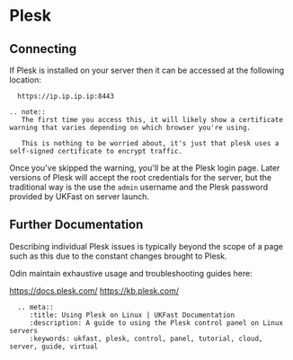 # Plesk

## Connecting

If Plesk is installed on your server then it can be accessed at the following location:

```console
  https://ip.ip.ip.ip:8443
```

```eval_rst
.. note::
   The first time you access this, it will likely show a certificate warning that varies depending on which browser you're using.

   This is nothing to be worried about, it's just that plesk uses a self-signed certificate to encrypt traffic.
```

Once you've skipped the warning, you'll be at the Plesk login page. Later versions of Plesk will accept the root credentials for the server, but the traditional way is the use the `admin` username and the Plesk password provided by UKFast on server launch.

## Further Documentation

Describing individual Plesk issues is typically beyond the scope of a page such as this due to the constant changes brought to Plesk.

Odin maintain exhaustive usage and troubleshooting guides here:

<https://docs.plesk.com/>
<https://kb.plesk.com/>

```eval_rst
  .. meta::
     :title: Using Plesk on Linux | UKFast Documentation
     :description: A guide to using the Plesk control panel on Linux servers
     :keywords: ukfast, plesk, control, panel, tutorial, cloud, server, guide, virtual
